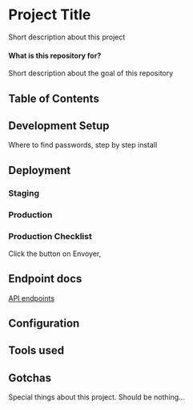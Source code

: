 # Project Title

Short description about this project

#### What is this repository for?

Short description about the goal of this repository

## Table of Contents

## Development Setup

Where to find passwords, step by step install

## Deployment

### Staging

### Production

### Production Checklist

Click the button on Envoyer,

## Endpoint docs
[API endpoints](docs/API-endpoints.md)

## Configuration

## Tools used

## Gotchas

Special things about this project. Should be nothing...
